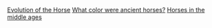 [Evolution of the Horse](https://en.wikipedia.org/wiki/Evolution_of_the_horse)
[What color were ancient horses?](https://equusmagazine.com/blog-equus/coats-many-colors-dna-ancient-horses-54695)
[Horses in the middle ages](https://www.nature.com/articles/srep38548?WT.feed_name=subjects_biological-sciences)

